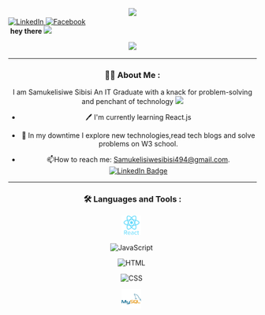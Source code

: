 <div id="header" align="center">
<IMG SRC="https://media.giphy.com/media/Qo2dupDib32rkTY4hX/giphy.gif" width="100"/>
</div>

<div id="badges">
<a href="https://www.linkedin.com/in/samukelisiwe-sibisi-5425bb22a">
<IMG SRC="https://img.shields.io/badge/LinkedIn-blue?style=for-the-badge&logo=LinkedIn&logo color=white" alt=LinkedIn Badge"/>
</a>
<a href="your-Facebook-URL">
<IMG SRC="https://img.shields.io/badge/Facebook-blue?style=for-the-badge&logo=Facebook&logo color=white" alt=Facebook Badge"/>
</a>

<div id="badge">
<IMG SRC="https://komarev.com/ghpvc/? username=Samukelisiwesibisi494@gmail.com&style=flat-square&color=blue" alt=""/>

<body><b>
    hey there
<IMG SRC="https://media.giphy.com/media/hvRJCLFzcasrR4ia7z/giphy.gif" width="30px"/>

</b></body>


<div align="center">
  <IMG SRC="https://media.giphy.com/media/dWesBcTLavkZuG35MI/giphy.gif"
</div>


---

### :woman_technologist: About Me :

I am Samukelisiwe Sibisi An IT Graduate with a knack for problem-solving and penchant of technology <img SRC="https://media.giphy.com/media/WU1p1cMpoCEmTGBtBW/giphy.gif" width="30"> 


- :pen: I'm currently learning React.js 

- :seedling: In my downtime I explore new technologies,read tech blogs and solve problems on W3 school.

- :mailbox:How to reach me: Samukelisiwesibisi494@gmail.com.
[![LinkedIn Badge](https://IMG.shields.io/badge/-LinkedIn-blue?style=flat&logo=LinkedIn&logoColor=white)](https://www.linkedin.com/in/samukelisiwe-sibisi-5425bb22a)

---

### :hammer_and_wrench: Languages and Tools :

<div>
  <IMG SRC="https://gitHub.com/devicons/devicon/blob/master/icons/react/react-original-wordmark.svg" title="React" alt="React" width="40" height="40"/>&nbsp;


<IMG SRC="https://gitHub.com/devicons/devicon/blob/master/icons/JavaScript/JavaScript-original-wordmark.svg" title="JavaScript" alt="JavaScript" width="40" height="40"/>&nbsp;


<IMG SRC="https://gitHub.com/devicons/devicon/blob/master/icons/HTML/HTML-original-wordmark.svg" title="HTML5" alt="HTML" width="40" height="40"/>&nbsp;

<IMG SRC="https://gitHub.com/devicons/devicon/blob/master/icons/CSS/CSS-original-wordmark.svg" title="CSS3" alt="CSS" width="40" height="40"/>&nbsp;

<IMG SRC="https://gitHub.com/devicons/devicon/blob/master/icons/mysql/mysql-original-wordmark.svg" title="MySQL" alt="MySQL" width="40" height="40"/>&nbsp;